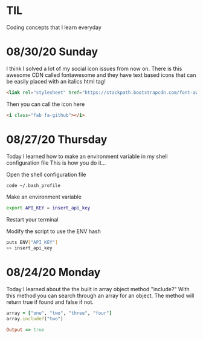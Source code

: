 # TIL
Coding concepts that I learn everyday
# 08/30/20 Sunday
I think I solved a lot of my social icon issues from now on. There is this awesome CDN called fontawesome and they have text based icons that can be easily placed with an italics html tag!

```html
<link rel="stylesheet" href="https://stackpath.bootstrapcdn.com/font-awesome/4.7.0/css/font-awesome.min.css" integrity="sha384-wvfXpqpZZVQGK6TAh5PVlGOfQNHSoD2xbE+QkPxCAFlNEevoEH3Sl0sibVcOQVnN" crossorigin="anonymous">
```

Then you can call the <github> icon here
```html
<i class="fab fa-github"></i>
```

# 08/27/20 Thursday
Today I learned how to make an environment variable in my shell configuration file
This is how you do it...

Open the shell configuration file
```bash
code ~/.bash_profile
```
Make an environment variable
```bash
export API_KEY = insert_api_key
```
Restart your terminal

Modify the script to use the ENV hash
```bash
puts ENV["API_KEY"]
>> insert_api_key
```

# 08/24/20 Monday
Today I learned about the the built in array object method "include?"
With this method you can search through an array for an object.
The method will return true if found and false if not.

```ruby
array = ["one", "two", "three", "four"]
array.include?("two")

Output => true
```
